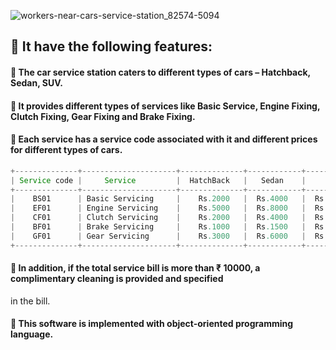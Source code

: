 ![workers-near-cars-service-station_82574-5094](https://github.com/Sowndarya9920/CarServiceStation/assets/112794922/9b0c5c43-5dd2-40b0-897a-ccf2213968ed) 
## :white_flower: It have the following features:
#### :car: The car service station caters to different types of cars – Hatchback, Sedan, SUV.
#### :car: It provides different types of services like Basic Service, Engine Fixing, Clutch Fixing, Gear Fixing and Brake Fixing.
#### :car: Each service has a service code associated with it and different prices for different types of cars.
```java
+--------------+---------------------+--------------+------------+--------------+
| Service code |     Service         |  HatchBack   |   Sedan    |     SUV      |
+--------------+---------------------+--------------+------------+--------------+
|    BS01      | Basic Servicing     |    Rs.2000   |  Rs.4000   |  Rs.5000     |
|    EF01      | Engine Servicing    |    Rs.5000   |  Rs.8000   |  Rs.10000    |
|    CF01      | Clutch Servicing    |    Rs.2000   |  Rs.4000   |  Rs.6000     |
|    BF01      | Brake Servicing     |    Rs.1000   |  Rs.1500   |  Rs.2500     |
|    GF01      | Gear Servicing      |    Rs.3000   |  Rs.6000   |  Rs.8000     |
+--------------+---------------------+--------------+------------+--------------+
```
#### :car: In addition, if the total service bill is more than ₹ 10000, a complimentary cleaning is provided and specified
in the bill.
#### :car: This software is implemented with object-oriented programming language.
